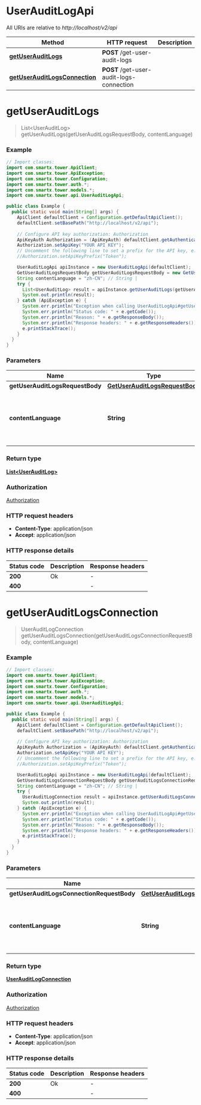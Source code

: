 # UserAuditLogApi

All URIs are relative to *http://localhost/v2/api*

Method | HTTP request | Description
------------- | ------------- | -------------
[**getUserAuditLogs**](UserAuditLogApi.md#getUserAuditLogs) | **POST** /get-user-audit-logs | 
[**getUserAuditLogsConnection**](UserAuditLogApi.md#getUserAuditLogsConnection) | **POST** /get-user-audit-logs-connection | 


<a name="getUserAuditLogs"></a>
# **getUserAuditLogs**
> List&lt;UserAuditLog&gt; getUserAuditLogs(getUserAuditLogsRequestBody, contentLanguage)



### Example
```java
// Import classes:
import com.smartx.tower.ApiClient;
import com.smartx.tower.ApiException;
import com.smartx.tower.Configuration;
import com.smartx.tower.auth.*;
import com.smartx.tower.models.*;
import com.smartx.tower.api.UserAuditLogApi;

public class Example {
  public static void main(String[] args) {
    ApiClient defaultClient = Configuration.getDefaultApiClient();
    defaultClient.setBasePath("http://localhost/v2/api");
    
    // Configure API key authorization: Authorization
    ApiKeyAuth Authorization = (ApiKeyAuth) defaultClient.getAuthentication("Authorization");
    Authorization.setApiKey("YOUR API KEY");
    // Uncomment the following line to set a prefix for the API key, e.g. "Token" (defaults to null)
    //Authorization.setApiKeyPrefix("Token");

    UserAuditLogApi apiInstance = new UserAuditLogApi(defaultClient);
    GetUserAuditLogsRequestBody getUserAuditLogsRequestBody = new GetUserAuditLogsRequestBody(); // GetUserAuditLogsRequestBody | 
    String contentLanguage = "zh-CN"; // String | 
    try {
      List<UserAuditLog> result = apiInstance.getUserAuditLogs(getUserAuditLogsRequestBody, contentLanguage);
      System.out.println(result);
    } catch (ApiException e) {
      System.err.println("Exception when calling UserAuditLogApi#getUserAuditLogs");
      System.err.println("Status code: " + e.getCode());
      System.err.println("Reason: " + e.getResponseBody());
      System.err.println("Response headers: " + e.getResponseHeaders());
      e.printStackTrace();
    }
  }
}
```

### Parameters

Name | Type | Description  | Notes
------------- | ------------- | ------------- | -------------
 **getUserAuditLogsRequestBody** | [**GetUserAuditLogsRequestBody**](GetUserAuditLogsRequestBody.md)|  |
 **contentLanguage** | **String**|  | [optional] [default to en-US] [enum: zh-CN, en-US]

### Return type

[**List&lt;UserAuditLog&gt;**](UserAuditLog.md)

### Authorization

[Authorization](../README.md#Authorization)

### HTTP request headers

 - **Content-Type**: application/json
 - **Accept**: application/json

### HTTP response details
| Status code | Description | Response headers |
|-------------|-------------|------------------|
**200** | Ok |  -  |
**400** |  |  -  |

<a name="getUserAuditLogsConnection"></a>
# **getUserAuditLogsConnection**
> UserAuditLogConnection getUserAuditLogsConnection(getUserAuditLogsConnectionRequestBody, contentLanguage)



### Example
```java
// Import classes:
import com.smartx.tower.ApiClient;
import com.smartx.tower.ApiException;
import com.smartx.tower.Configuration;
import com.smartx.tower.auth.*;
import com.smartx.tower.models.*;
import com.smartx.tower.api.UserAuditLogApi;

public class Example {
  public static void main(String[] args) {
    ApiClient defaultClient = Configuration.getDefaultApiClient();
    defaultClient.setBasePath("http://localhost/v2/api");
    
    // Configure API key authorization: Authorization
    ApiKeyAuth Authorization = (ApiKeyAuth) defaultClient.getAuthentication("Authorization");
    Authorization.setApiKey("YOUR API KEY");
    // Uncomment the following line to set a prefix for the API key, e.g. "Token" (defaults to null)
    //Authorization.setApiKeyPrefix("Token");

    UserAuditLogApi apiInstance = new UserAuditLogApi(defaultClient);
    GetUserAuditLogsConnectionRequestBody getUserAuditLogsConnectionRequestBody = new GetUserAuditLogsConnectionRequestBody(); // GetUserAuditLogsConnectionRequestBody | 
    String contentLanguage = "zh-CN"; // String | 
    try {
      UserAuditLogConnection result = apiInstance.getUserAuditLogsConnection(getUserAuditLogsConnectionRequestBody, contentLanguage);
      System.out.println(result);
    } catch (ApiException e) {
      System.err.println("Exception when calling UserAuditLogApi#getUserAuditLogsConnection");
      System.err.println("Status code: " + e.getCode());
      System.err.println("Reason: " + e.getResponseBody());
      System.err.println("Response headers: " + e.getResponseHeaders());
      e.printStackTrace();
    }
  }
}
```

### Parameters

Name | Type | Description  | Notes
------------- | ------------- | ------------- | -------------
 **getUserAuditLogsConnectionRequestBody** | [**GetUserAuditLogsConnectionRequestBody**](GetUserAuditLogsConnectionRequestBody.md)|  |
 **contentLanguage** | **String**|  | [optional] [default to en-US] [enum: zh-CN, en-US]

### Return type

[**UserAuditLogConnection**](UserAuditLogConnection.md)

### Authorization

[Authorization](../README.md#Authorization)

### HTTP request headers

 - **Content-Type**: application/json
 - **Accept**: application/json

### HTTP response details
| Status code | Description | Response headers |
|-------------|-------------|------------------|
**200** | Ok |  -  |
**400** |  |  -  |


